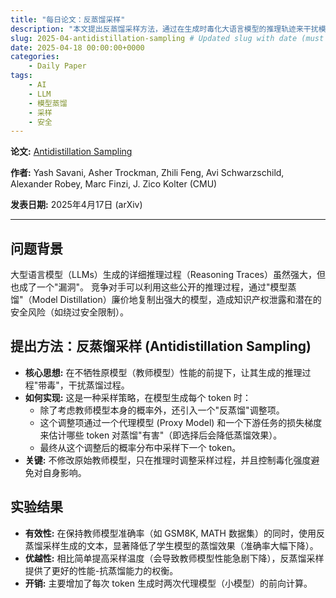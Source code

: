 ```yaml
---
title: "每日论文：反蒸馏采样"
description: "本文提出反蒸馏采样方法，通过在生成时毒化大语言模型的推理轨迹来干扰模型蒸馏，同时保持原始模型性能。"
slug: 2025-04-antidistillation-sampling # Updated slug with date (must match English version)
date: 2025-04-18 00:00:00+0000
categories:
    - Daily Paper
tags:
    - AI
    - LLM
    - 模型蒸馏
    - 采样
    - 安全
---
```


**论文:** [Antidistillation Sampling](https://arxiv.org/abs/2504.13146)

**作者:** Yash Savani, Asher Trockman, Zhili Feng, Avi Schwarzschild, Alexander Robey, Marc Finzi, J. Zico Kolter (CMU)

**发表日期:** 2025年4月17日 (arXiv)

---

## 问题背景

大型语言模型（LLMs）生成的详细推理过程（Reasoning Traces）虽然强大，但也成了一个"漏洞"。
竞争对手可以利用这些公开的推理过程，通过"模型蒸馏"（Model Distillation）廉价地复制出强大的模型，造成知识产权泄露和潜在的安全风险（如绕过安全限制）。

## 提出方法：反蒸馏采样 (Antidistillation Sampling)

*   **核心思想:** 在不牺牲原模型（教师模型）性能的前提下，让其生成的推理过程"带毒"，干扰蒸馏过程。
*   **如何实现:** 这是一种采样策略，在模型生成每个 token 时：
    *   除了考虑教师模型本身的概率外，还引入一个"反蒸馏"调整项。
    *   这个调整项通过一个代理模型 (Proxy Model) 和一个下游任务的损失梯度来估计哪些 token 对蒸馏"有害"（即选择后会降低蒸馏效果）。
    *   最终从这个调整后的概率分布中采样下一个 token。
*   **关键:** 不修改原始教师模型，只在推理时调整采样过程，并且控制毒化强度避免对自身影响。

## 实验结果

*   **有效性:** 在保持教师模型准确率（如 GSM8K, MATH 数据集）的同时，使用反蒸馏采样生成的文本，显著降低了学生模型的蒸馏效果（准确率大幅下降）。
*   **优越性:** 相比简单提高采样温度（会导致教师模型性能急剧下降），反蒸馏采样提供了更好的性能-抗蒸馏能力的权衡。
*   **开销:** 主要增加了每次 token 生成时两次代理模型（小模型）的前向计算。 
